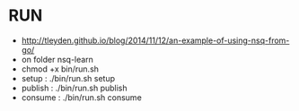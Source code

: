 # RUN
  - http://tleyden.github.io/blog/2014/11/12/an-example-of-using-nsq-from-go/
  - on folder nsq-learn
  - chmod +x bin/run.sh
  - setup : ./bin/run.sh setup
  - publish : ./bin/run.sh publish
  - consume : ./bin/run.sh consume
